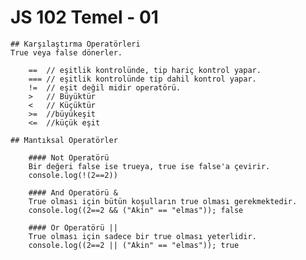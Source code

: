 # JS 102 Temel - 01

    ## Karşılaştırma Operatörleri
    True veya false dönerler.

        ==  // eşitlik kontrolünde, tip hariç kontrol yapar.
        === // eşitlik kontrolünde tip dahil kontrol yapar.
        !=  // eşit değil midir operatörü. 
        >   // Büyüktür
        <   // Küçüktür
        >=  //büyükeşit
        <=  //küçük eşit

    ## Mantıksal Operatörler

        #### Not Operatörü 
        Bir değeri false ise trueya, true ise false'a çevirir.
        console.log(!(2==2))  

        #### And Operatörü &
        True olması için bütün koşulların true olması gerekmektedir.
        console.log((2==2 && ("Akin" == "elmas")); false 

        #### Or Operatörü ||
        True olması için sadece bir true olması yeterlidir.
        console.log((2==2 || ("Akin" == "elmas")); true 

